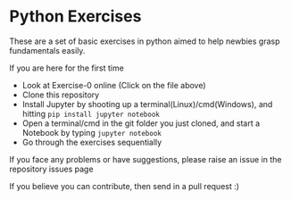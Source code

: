 # Python Exercises
These are a set of basic exercises in python aimed to help newbies grasp fundamentals easily.

If you are here for the first time
* Look at Exercise-0 online (Click on the file above)
* Clone this repository
* Install Jupyter by shooting up a terminal(Linux)/cmd(Windows), and hitting `pip install jupyter notebook`
* Open a terminal/cmd in the git folder you just cloned, and start a Notebook by typing `jupyter notebook`
* Go through the exercises sequentially

If you face any problems or have suggestions, please raise an issue in the repository issues page

If you believe you can contribute, then send in a pull request :)